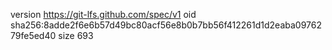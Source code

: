 version https://git-lfs.github.com/spec/v1
oid sha256:8adde2f6e6b57d49bc80acf56e8b0b7bb56f412261d1d2eaba0976279fe5ed40
size 693
